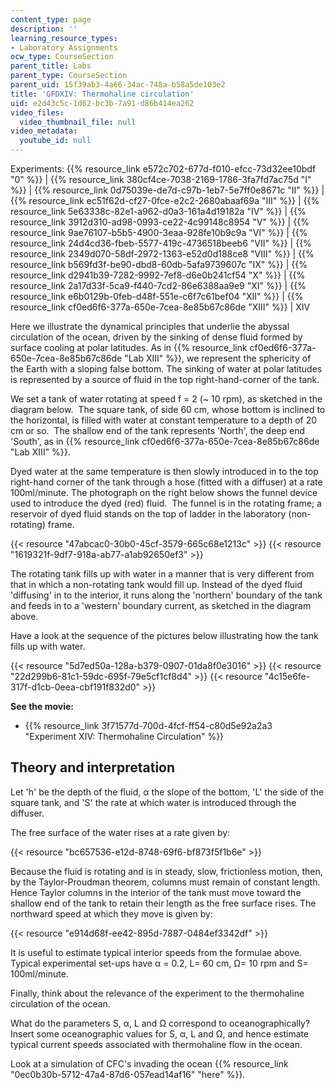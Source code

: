 ```yaml
---
content_type: page
description: ''
learning_resource_types:
- Laboratory Assignments
ocw_type: CourseSection
parent_title: Labs
parent_type: CourseSection
parent_uid: 15f39ab3-4a66-34ac-748a-b58a5de103e2
title: 'GFDXIV: Thermohaline circulation'
uid: e2d43c5c-1d62-bc3b-7a91-d86b414ea262
video_files:
  video_thumbnail_file: null
video_metadata:
  youtube_id: null
---
```


Experiments: {{% resource_link e572c702-677d-f010-efcc-73d32ee10bdf "0" %}} | {{% resource_link 380cf4ce-7038-2169-1786-3fa7fd7ac75d "I" %}} | {{% resource_link 0d75039e-de7d-c97b-1eb7-5e7ff0e8671c "II" %}} | {{% resource_link ec51f62d-cf27-0fce-e2c2-2680abaaf69a "III" %}} | {{% resource_link 5e63338c-82e1-a962-d0a3-161a4d19182a "IV" %}} | {{% resource_link 3912d310-ad98-0993-ce22-4c99148c8954 "V" %}} | {{% resource_link 9ae76107-b5b5-4900-3eaa-928fe10b9c9a "VI" %}} | {{% resource_link 24d4cd36-fbeb-5577-419c-4736518beeb6 "VII" %}} | {{% resource_link 2349d070-58df-2972-1363-e52d0d188ce8 "VIII" %}} | {{% resource_link b569fd3f-be90-dbd8-60db-5afa9739607c "IX" %}} | {{% resource_link d2941b39-7282-9992-7ef8-d6e0b241cf54 "X" %}} | {{% resource_link 2a17d33f-5ca9-f440-7cd2-86e6388aa9e9 "XI" %}} | {{% resource_link e6b0129b-0feb-d48f-551e-c6f7c61bef04 "XII" %}} | {{% resource_link cf0ed6f6-377a-650e-7cea-8e85b67c86de "XIII" %}} | XIV

Here we illustrate the dynamical principles that underlie the abyssal circulation of the ocean, driven by the sinking of dense fluid formed by surface cooling at polar latitudes. As in {{% resource_link cf0ed6f6-377a-650e-7cea-8e85b67c86de "Lab XIII" %}}, we represent the sphericity of the Earth with a sloping false bottom. The sinking of water at polar latitudes is represented by a source of fluid in the top right-hand-corner of the tank.

We set a tank of water rotating at speed f = 2 (~ 10 rpm), as sketched in the diagram below.  The square tank, of side 60 cm, whose bottom is inclined to the horizontal, is filled with water at constant temperature to a depth of 20 cm or so.  The shallow end of the tank represents 'North', the deep end 'South', as in {{% resource_link cf0ed6f6-377a-650e-7cea-8e85b67c86de "Lab XIII" %}}.

Dyed water at the same temperature is then slowly introduced in to the top right-hand corner of the tank through a hose (fitted with a diffuser) at a rate 100ml/minute. The photograph on the right below shows the funnel device used to introduce the dyed (red) fluid.  The funnel is in the rotating frame; a reservoir of dyed fluid stands on the top of ladder in the laboratory (non-rotating) frame.

{{< resource "47abcac0-30b0-45cf-3579-665c68e1213c" >}} {{< resource "1619321f-9df7-918a-ab77-a1ab92650ef3" >}}

The rotating tank fills up with water in a manner that is very different from that in which a non-rotating tank would fill up. Instead of the dyed fluid 'diffusing' in to the interior, it runs along the 'northern' boundary of the tank and feeds in to a 'western' boundary current, as sketched in the diagram above.

Have a look at the sequence of the pictures below illustrating how the tank fills up with water.

{{< resource "5d7ed50a-128a-b379-0907-01da8f0e3016" >}} {{< resource "22d299b6-81c1-59dc-695f-79e5cf1cf8d4" >}} {{< resource "4c15e6fe-317f-d1cb-0eea-cbf191f832d0" >}}

**See the movie:**

*   {{% resource_link 3f71577d-700d-4fcf-ff54-c80d5e92a2a3 "Experiment XIV: Thermohaline Circulation" %}}

Theory and interpretation
-------------------------

Let 'h' be the depth of the fluid, α the slope of the bottom, 'L' the side of the square tank, and 'S' the rate at which water is introduced through the diffuser.

The free surface of the water rises at a rate given by:

{{< resource "bc657536-e12d-8748-69f6-bf873f5f1b6e" >}}

Because the fluid is rotating and is in steady, slow, frictionless motion, then, by the Taylor-Proudman theorem, columns must remain of constant length.  Hence Taylor columns in the interior of the tank must move toward the shallow end of the tank to retain their length as the free surface rises. The northward speed at which they move is given by:

{{< resource "e914d68f-ee42-895d-7887-0484ef3342df" >}}

It is useful to estimate typical interior speeds from the formulae above.  Typical experimental set-ups have α = 0.2, L= 60 cm, Ω= 10 rpm and S= 100ml/minute.

Finally, think about the relevance of the experiment to the thermohaline circulation of the ocean. 

What do the parameters S, α, L and Ω correspond to oceanographically?  Insert some oceanographic values for S, α, L and Ω, and hence estimate typical current speeds associated with thermohaline flow in the ocean.

Look at a simulation of CFC's invading the ocean {{% resource_link "0ec0b30b-5712-47a4-87d6-057ead14af16" "here" %}}.